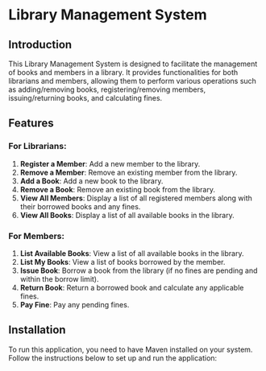 # Library Management System

## Introduction

This Library Management System is designed to facilitate the management of books and members in a library. It provides functionalities for both librarians and members, allowing them to perform various operations such as adding/removing books, registering/removing members, issuing/returning books, and calculating fines.

## Features

### For Librarians:
1. **Register a Member**: Add a new member to the library.
2. **Remove a Member**: Remove an existing member from the library.
3. **Add a Book**: Add a new book to the library.
4. **Remove a Book**: Remove an existing book from the library.
5. **View All Members**: Display a list of all registered members along with their borrowed books and any fines.
6. **View All Books**: Display a list of all available books in the library.

### For Members:
1. **List Available Books**: View a list of all available books in the library.
2. **List My Books**: View a list of books borrowed by the member.
3. **Issue Book**: Borrow a book from the library (if no fines are pending and within the borrow limit).
4. **Return Book**: Return a borrowed book and calculate any applicable fines.
5. **Pay Fine**: Pay any pending fines.

## Installation

To run this application, you need to have Maven installed on your system. Follow the instructions below to set up and run the application:





